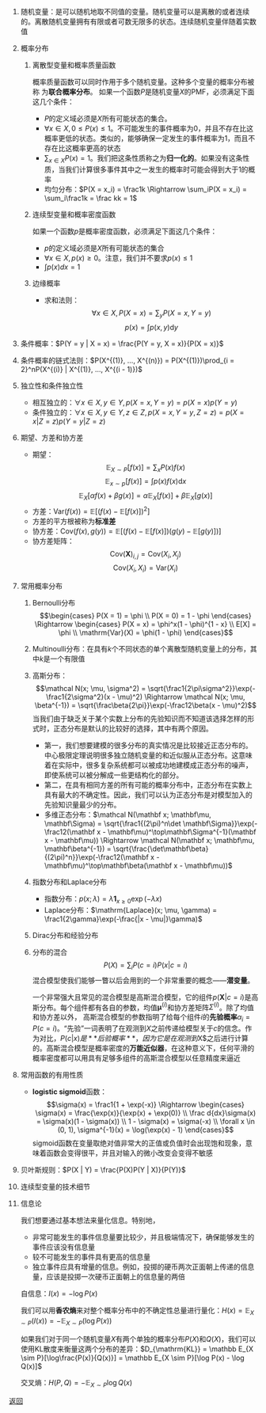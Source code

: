 1. 随机变量：是可以随机地取不同值的变量。随机变量可以是离散的或者连续的。离散随机变量拥有有限或者可数无限多的状态。连续随机变量伴随着实数值
2. 概率分布
    1. 离散型变量和概率质量函数

        概率质量函数可以同时作用于多个随机变量。这种多个变量的概率分布被称
为**联合概率分布**。
        如果一个函数$P$是随机变量$X$的PMF，必须满足下面这几个条件：
        - $P$的定义域必须是$X$所有可能状态的集合。
        - $\forall x \in X, 0 \le P(x) \le 1$。不可能发生的事件概率为0，并且不存在比这概率更低的状态。类似的，能够确保一定发生的事件概率为1，而且不存在比这概率更高的状态
        - $\sum_{x \in X}P(x) = 1$。我们把这条性质称之为**归一化的**。如果没有这条性质，当我们计算很多事件其中之一发生的概率时可能会得到大于1的概率
        - 均匀分布：$P(X = x_i) = \frac1k \Rightarrow \sum_iP(X = x_i) = \sum_i\frac1k = \frac kk = 1$
    2. 连续型变量和概率密度函数

        如果一个函数$p$是概率密度函数，必须满足下面这几个条件：
        - $p$的定义域必须是$X$所有可能状态的集合
        - $\forall x \in X, p(x) \ge 0$。注意，我们并不要求$p(x) \le 1$
        - $\int p(x)dx = 1$
    3. 边缘概率
        - 求和法则：
            $$\forall x \in X, P(X = x) = \sum_y P(X = x, Y = y)$$
            $$p(x) = \int p(x, y)\mathrm dy$$
3. 条件概率：$P(Y = y | X = x) = \frac{P(Y = y, X = x)}{P(X = x)}$
4. 条件概率的链式法则：$P(X^{(1)}, ..., X^{(n)}) = P(X^{(1)})\prod_{i = 2}^nP(X^{(i)} | X^{(1)}, ..., X^{(i - 1)})$
5. 独立性和条件独立性
    - 相互独立的：$\forall x \in X, y \in Y, p(X = x, Y = y) = p(X = x)p(Y = y)$
    - 条件独立的：$\forall x \in X, y \in Y, z \in Z, p(X = x, Y = y, Z = z) = p(X = x | Z = z)p(Y = y | Z = z)$
6. 期望、方差和协方差
    - 期望：
        $$\mathbb E_{X \sim P}[f(x)] = \sum_x P(x)f(x)$$
        $$\mathbb E_{x \sim p}[f(x)] = \int p(x)f(x)\mathrm dx$$
        $$\mathbb E_X[\alpha f(x) + \beta g(x)] = \alpha\mathbb E_X[f(x)] + \beta\mathbb E_X[g(x)]$$
    - 方差：$\mathrm{Var}(f(x)) = \mathbb E[(f(x) - \mathbb E[f(x)])^2]$
    - 方差的平方根被称为**标准差**
    - 协方差：$\mathrm{Cov}(f(x), g(y)) = \mathbb E[(f(x) - \mathbb E[f(x)])(g(y) - \mathbb E[g(y)])]$
    - 协方差矩阵：
        $$\mathrm{Cov}(\mathbf X)_{i, j} = \mathrm{Cov}(X_i, X_j)$$
        $$\mathrm{Cov}(X_i, X_i) = \mathrm{Var}(X_i)$$
7. 常用概率分布
    1. Bernoulli分布
        $$\begin{cases}
            P(X = 1) = \phi \\
            P(X = 0) = 1 - \phi
        \end{cases}
        \Rightarrow
        \begin{cases}
            P(X = x) = \phi^x(1 - \phi)^{1 - x} \\
            E[X] = \phi \\
            \mathrm{Var}(X) = \phi(1 - \phi)
        \end{cases}$$
    2. Multinoulli分布：在具有$k$个不同状态的单个离散型随机变量上的分布，其中$k$是一个有限值
    3. 高斯分布：
        $$\mathcal N(x; \mu, \sigma^2) = \sqrt{\frac1{2\pi\sigma^2}}\exp(-\frac1{2\sigma^2}(x - \mu)^2) \Rightarrow \mathcal N(x; \mu, \beta^{-1}) = \sqrt{\frac\beta{2\pi}}\exp(-\frac12\beta(x - \mu)^2)$$
        当我们由于缺乏关于某个实数上分布的先验知识而不知道该选择怎样的形式时，正态分布是默认的比较好的选择，其中有两个原因。
        - 第一，我们想要建模的很多分布的真实情况是比较接近正态分布的。中心极限定理说明很多独立随机变量的和近似服从正态分布。这意味着在实际中，很多复杂系统都可以被成功地建模成正态分布的噪声，即使系统可以被分解成一些更结构化的部分。
        - 第二，在具有相同方差的所有可能的概率分布中，正态分布在实数上具有最大的不确定性。因此，我们可以认为正态分布是对模型加入的先验知识量最少的分布。
        - 多维正态分布：$\mathcal N(\mathbf x; \mathbf\mu, \mathbf\Sigma) = \sqrt{\frac1{(2\pi)^n\det \mathbf\Sigma}}\exp(-\frac12(\mathbf x - \mathbf\mu)^\top\mathbf\Sigma^{-1}(\mathbf x - \mathbf\mu)) \Rightarrow \mathcal N(\mathbf x; \mathbf\mu, \mathbf\beta^{-1}) = \sqrt{\frac{\det\mathbf\beta}{(2\pi)^n}}\exp(-\frac12(\mathbf x - \mathbf\mu)^\top\mathbf\beta(\mathbf x - \mathbf\mu))$
    4. 指数分布和Laplace分布
        - 指数分布：$p(x; \lambda) = \lambda\mathbf 1_{x \ge 0}\exp(-\lambda x)$
        - Laplace分布：$\mathrm{Laplace}(x; \mu, \gamma) = \frac1{2\gamma}\exp(-\frac{|x - \mu|}\gamma)$
    5. Dirac分布和经验分布
    6. 分布的混合
        $$P(X) = \sum_iP(c = i)P(x | c = i)$$
        混合模型使我们能够一瞥以后会用到的一个非常重要的概念——**潜变量**。
        
        一个非常强大且常见的混合模型是高斯混合模型，它的组件$p(\mathbf X | c = i)$是高斯分布。每个组件都有各自的参数，均值$\mathbf\mu^{(i)}$和协方差矩阵$\Sigma^{(i)}$。除了均值和协方差以外， 高斯混合模型的参数指明了给每个组件$i$的**先验概率**$\alpha_i = P(c = i)$。“先验”一词表明了在观测到$X$之前传递给模型关于$c$的信念。作为对比，$P(c | x) 是**后验概率**，因为它是在观测到$X$之后进行计算的。高斯混合模型是概率密度的**万能近似器**，在这种意义下，任何平滑的概率密度都可以用具有足够多组件的高斯混合模型以任意精度来逼近
8. 常用函数的有用性质
    - **logistic sigmoid**函数：
        $$\sigma(x) = \frac1{1 + \exp(-x)} \Rightarrow
        \begin{cases}
            \sigma(x) = \frac{\exp(x)}{\exp(x) + \exp(0)} \\
            \frac d{dx}\sigma(x) = \sigma(x)(1 - \sigma(x)) \\
            1 - \sigma(x) = \sigma(-x) \\
            \forall x \in (0, 1), \sigma^{-1}(x) = \log(\exp(x) - 1)
        \end{cases}$$
        sigmoid函数在变量取绝对值非常大的正值或负值时会出现饱和现象，意味着函数会变得很平，并且对输入的微小改变会变得不敏感

9. 贝叶斯规则：$P(X | Y) = \frac{P(X)P(Y | X)}{P(Y)}$
10. 连续型变量的技术细节
11. 信息论

    我们想要通过基本想法来量化信息。特别地，
    - 非常可能发生的事件信息量要比较少，并且极端情况下，确保能够发生的事件应该没有信息量
    - 较不可能发生的事件具有更高的信息量
    - 独立事件应具有增量的信息。例如，投掷的硬币两次正面朝上传递的信息量，应该是投掷一次硬币正面朝上的信息量的两倍
    
    自信息：$I(x) = -\log P(x)$
    
    我们可以用**香农熵**来对整个概率分布中的不确定性总量进行量化：$H(x) = \mathbb E_{X \sim P}(I(x)) = -\mathbb E_{X \sim P}(\log P(x))$

    如果我们对于同一个随机变量$X$有两个单独的概率分布$P(X)$和$Q(X)$，我们可以使用KL散度来衡量这两个分布的差异：$D_{\mathrm{KL}} = \mathbb E_{X \sim P}[\log\frac{P(x)}{Q(x)}] = \mathbb E_{X \sim P}[\log P(x) - \log Q(x)]$

    交叉熵：$H(P, Q) = -\mathbb E_{X \sim P}\log Q(x)$

[返回](readme.md)